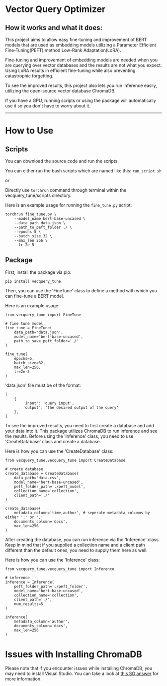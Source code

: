 # Vector Query Optimizer


## How it works and what it does:

This project aims to allow easy fine-tuning and improvement of BERT models that are used as embedding models utilizing a Parameter Efficient Fine-Tuning(PEFT) method Low-Rank Adaptation(LoRA).

Fine-tuning and improvement of embedding models are needed when you are querying over vector databases and the results are not what you expect. Using LoRA results in efficient fine-tuning while also preventing catastrophic forgetting.

To see the improved results, this project also lets you run inference easily, utilizing the open-source vector database ChromaDB.

If you have a GPU, running scripts or using the package will automatically use it so you don't have to worry about it.
***
# How to Use


## Scripts

You can download the source code and run the scripts.

You can either run the bash scripts which are named like this: `run_script.sh` 

or 

Directly use `torchrun` command through terminal within the vecquery_tune/scripts directory. 

Here is an example usage for running the `fine_tune.py` script:

```
torchrun fine_tune.py \
    --model_name bert-base-uncased \
    --data_path data.json \
    --path_to_peft_folder ./ \
    --epochs 5 \
    --batch_size 32 \
    --max_len 256 \
    --lr 2e-5
```


## Package

First, install the package via pip:

`pip install vecquery_tune`

Then, you can use the 'FineTune' class to define a method with which you can 
fine-tune a BERT model.

Here is an example usage:

```
from vecquery_tune import FineTune

# fine tune model
fine_tune = FineTune(
    data_path='data.json',
    model_name='bert-base-uncased',
    path_to_save_peft_folder='./'
)

fine_tune(
    epochs=5,
    batch_size=32,
    max_len=256,
    lr=2e-5
)
```

'data.json' file must be of the format:
```
[
    {
        'input': 'query input',
        'output': 'the desired output of the query'
    },
]
```

To see the improved results, you need to first create a database and add your data into it.
This package utilizes ChromaDB to run inference and see the results. Before using the 
'Inference' class, you need to use 'CreateDatabase' class and create a database.

Here is how you can use the 'CreateDatabase' class:

```
from vecquery_tune.vecquery_tune import CreateDatabase

# create database
create_database = CreateDatabase(
    data_path='data.csv',
    model_name='bert-base-uncased',
    peft_folder_path='./peft_model',
    collection_name='collection',
    client_path='./'
)

create_database(
    metadata_column='time,author', # seperate metadata columns by either ';' or ','
    documents_column='docs',
    max_len=256
)
```

After creating the database, you can run inference via the 'Inference' class.
Keep in mind that if you supplied a collection name and a client path different than the 
default ones, you need to supply them here as well.

Here is how you can use the 'Inference' class:

```
from vecquery_tune.vecquery_tune import Inference

# inference
inference = Inference(
    peft_folder_path='./peft_folder',
    model_name='bert-base-uncased',
    collection_name='collection',
    client_path='./',
    num_results=5
)

inference(
    metadata_column='author',
    documents_column='docs',
    max_len=256
)
```

# Issues with Installing ChromaDB

Please note that if you encounter issues while installing ChromaDB, you may need to install Visual Studio. You can take a look at [this SO answer](https://stackoverflow.com/a/76245995) for more information.
